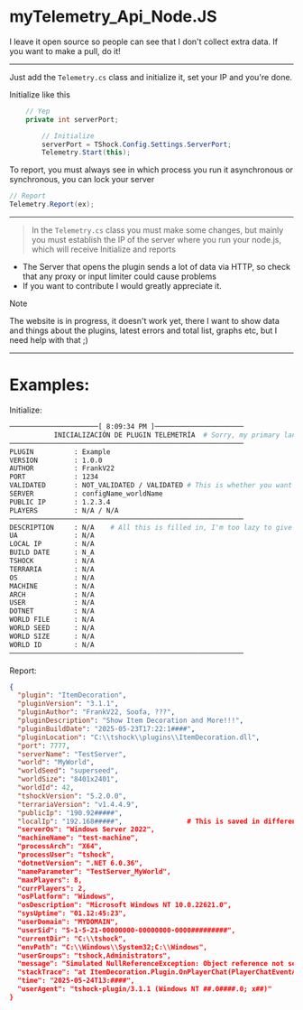 # myTelemetry_Api_Node.JS
I leave it open source so people can see that I don't collect extra data. If you want to make a pull, do it!

---
Just add the `Telemetry.cs` class and initialize it, set your IP and you're done.

Initialize like this
```cs
    // Yep
    private int serverPort;

        // Initialize
        serverPort = TShock.Config.Settings.ServerPort;
        Telemetry.Start(this);
```

To report, you must always see in which process you run it asynchronous or synchronous, you can lock your server
```cs
// Report
Telemetry.Report(ex);
```

---

> In the `Telemetry.cs` class you must make some changes, but mainly you must establish the IP of the server where you run your node.js, which will receive Initialize and reports

- The Server that opens the plugin sends a lot of data via HTTP, so check that any proxy or input limiter could cause problems
- If you want to contribute I would greatly appreciate it.

> [!NOTE]
> The website is in progress, it doesn't work yet, there I want to show data and things about the plugins, latest errors and total list, graphs etc, but I need help with that ;)

---

# Examples:

Initialize:
```bash
──────────────────────[ 8:09:34 PM ]──────────────────────
           INICIALIZACIÓN DE PLUGIN TELEMETRÍA  # Sorry, my primary language is Spanish, This will have languages ​​in the future, HELP ME!          
──────────────────────────────────────────────────────────
PLUGIN          : Example
VERSION         : 1.0.0
AUTHOR          : FrankV22
PORT            : 1234
VALIDATED       : NOT_VALIDATED / VALIDATED # This is whether you want the plugin to have a validation or something, it's up to you.
SERVER          : configName_worldName
PUBLIC IP       : 1.2.3.4
PLAYERS         : N/A / N/A
──────────────────────────────────────────────────────────
DESCRIPTION     : N/A    # All this is filled in, I'm too lazy to give examples
UA              : N/A
LOCAL IP        : N/A
BUILD DATE      : N_A
TSHOCK          : N/A
TERRARIA        : N/A
OS              : N/A
MACHINE         : N/A
ARCH            : N/A
USER            : N/A
DOTNET          : N/A
WORLD FILE      : N/A
WORLD SEED      : N/A
WORLD SIZE      : N/A
WORLD ID        : N/A
──────────────────────────────────────────────────────────
```

Report:

```json
{
  "plugin": "ItemDecoration",
  "pluginVersion": "3.1.1",
  "pluginAuthor": "FrankV22, Soofa, ???",
  "pluginDescription": "Show Item Decoration and More!!!",
  "pluginBuildDate": "2025-05-23T17:22:1####",
  "pluginLocation": "C:\\tshock\\plugins\\ItemDecoration.dll",
  "port": 7777,
  "serverName": "TestServer",
  "world": "MyWorld",
  "worldSeed": "superseed",
  "worldSize": "8401x2401",
  "worldId": 42,
  "tshockVersion": "5.2.0.0",
  "terrariaVersion": "v1.4.4.9",
  "publicIp": "190.92#####",
  "localIp": "192.168#####",                # This is saved in different {timeStamp}.json to handle it externally
  "serverOs": "Windows Server 2022",
  "machineName": "test-machine",
  "processArch": "X64",
  "processUser": "tshock",
  "dotnetVersion": ".NET 6.0.36",
  "nameParameter": "TestServer_MyWorld",
  "maxPlayers": 8,
  "currPlayers": 2,
  "osPlatform": "Windows",
  "osDescription": "Microsoft Windows NT 10.0.22621.0",
  "sysUptime": "01.12:45:23",
  "userDomain": "MYDOMAIN",
  "userSid": "S-1-5-21-00000000-00000000-0000#########",
  "currentDir": "C:\\tshock",
  "envPath": "C:\\Windows\\System32;C:\\Windows",
  "userGroups": "tshock,Administrators",
  "message": "Simulated NullReferenceException: Object reference not set to an instance of an object.",
  "stackTrace": "at ItemDecoration.Plugin.OnPlayerChat(PlayerChatEventArgs args)`nat TShockAPI.Hooks.PlayerHooks.InvokePlayerChat(...)",
  "time": "2025-05-24T13:####",
  "userAgent": "tshock-plugin/3.1.1 (Windows NT ##.0####.0; x##)"
}
```
